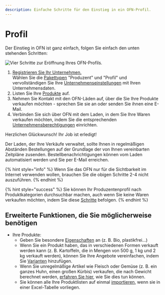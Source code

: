 ```yaml
---
description: Einfache Schritte für den Einstieg in ein OFN-Profil.
---
```


# Profil

Der Einstieg in OFN ist ganz einfach, folgen Sie einfach den unten stehenden Schritten:

![Vier Schritte zur Eröffnung Ihres OFN-Profils.](../.gitbook/assets/quick-set-up-in-5-steps-profile.png)

1. [Registrieren Sie Ihr Unternehmen.](../basic-features/register-and-create-your-profile.md)\
   Wählen Sie die [Pakettypen](../basic-features/enterprise-profile/package-types.md) "Produzent" und "Profil" und vervollständigen Sie Ihre [Unternehmenseinstellungen](../basic-features/enterprise-profile/enterprise-settings.md) mit Ihren Unternehmensdaten.
2. Listen Sie Ihre [Produkte](../basic-features/products-1/products.md) auf.
3. Nehmen Sie Kontakt mit den OFN-Läden auf, über die Sie Ihre Produkte verkaufen möchten - sprechen Sie sie an oder senden Sie ihnen eine E-Mail.
4. Verbinden Sie sich über OFN mit dem Laden, in dem Sie Ihre Waren verkaufen möchten, indem Sie die entsprechenden [Unternehmensberechtigungen](../basic-features/enterprise-profile/enterprise-to-enterprise-permissions-e2es.md) einrichten.

Herzlichen Glückwunsch! Ihr Job ist erledigt!

Der Laden, der Ihre Verkäufe verwaltet, sollte Ihnen in regelmäßigen Abständen Bestellungen auf der Grundlage der von Ihnen vereinbarten Zeitpläne zusenden. Bestellbenachrichtigungen können vom Laden automatisiert werden und Sie per E-Mail erreichen.

{% hint style="info" %}
Wenn Sie das OFN nur für die Sichtbarkeit im Internet verwenden wollen, brauchen Sie die obigen Schritte 2-4 nicht auszuführen.
{% endhint %}

{% hint style="success" %}
Sie können Ihr Produzentenprofil nach Produktkategorien durchsuchbar machen, auch wenn Sie keine Waren verkaufen möchten, indem Sie diese [Schritte](../basic-features/enterprise-profile/making-a-producer-profile-searchable-by-product-category.md) befolgen.
{% endhint %}

## Erweiterte Funktionen, die Sie möglicherweise benötigen

* Ihre Produkte:
  * Geben Sie besondere [Eigenschaften](../basic-features/products-1/product-properties.md) an (z. B. Bio, plastikfrei...)
  * Wenn Sie ein Produkt haben, das in verschiedenen Formen verkauft werden kann (z. B. Kartoffeln, die in Mengen von 500 g, 1 kg und 2 kg verkauft werden), können Sie Ihre Angebote vereinfachen, indem Sie [Varianten](../basic-features/products-1/product-variants.md) hinzufügen.
  * Wenn Sie unregelmäßige Artikel wie Fleisch oder Gemüse (z. B. ein ganzes Huhn, einen großen Kürbis) verkaufen, die nach Gewicht berechnet werden, [erfahren Sie hier](../basic-features/products-1/pricing-irregular-items-kg.md), wie Sie dies tun können.
  * Sie können alle Ihre Produktlisten auf einmal [importieren](../basic-features/products-1/product-and-inventory-import.md#import-new-products), wenn sie in einer Excel-Tabelle vorliegen.
